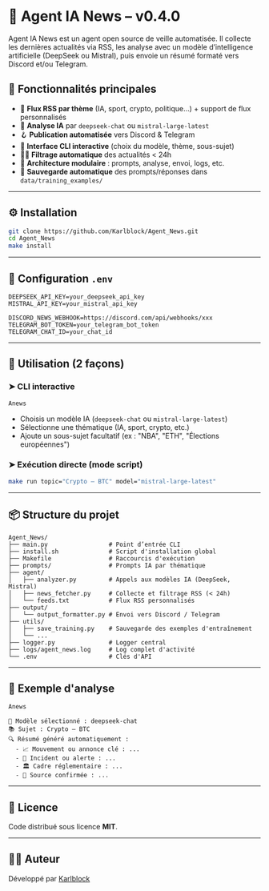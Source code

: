 # 🧠 Agent IA News – v0.4.0

Agent IA News est un agent open source de veille automatisée. Il collecte les dernières actualités via RSS, les analyse avec un modèle d’intelligence artificielle (DeepSeek ou Mistral), puis envoie un résumé formaté vers Discord et/ou Telegram.

## 🚀 Fonctionnalités principales

- 🔎 **Flux RSS par thème** (IA, sport, crypto, politique…) + support de flux personnalisés
- 🤖 **Analyse IA** par `deepseek-chat` ou `mistral-large-latest`
- 🪝 **Publication automatisée** vers Discord & Telegram
- 🧠 **Interface CLI interactive** (choix du modèle, thème, sous-sujet)
- 🕵️‍♂️ **Filtrage automatique** des actualités < 24h
- 🧩 **Architecture modulaire** : prompts, analyse, envoi, logs, etc.
- 📁 **Sauvegarde automatique** des prompts/réponses dans `data/training_examples/`

---

## ⚙️ Installation

```bash
git clone https://github.com/Karlblock/Agent_News.git
cd Agent_News
make install
```

---

## 🔐 Configuration `.env`

```env
DEEPSEEK_API_KEY=your_deepseek_api_key
MISTRAL_API_KEY=your_mistral_api_key

DISCORD_NEWS_WEBHOOK=https://discord.com/api/webhooks/xxx
TELEGRAM_BOT_TOKEN=your_telegram_bot_token
TELEGRAM_CHAT_ID=your_chat_id
```

---

## 🧪 Utilisation (2 façons)

### ➤ CLI interactive

```bash
Anews
```

- Choisis un modèle IA (`deepseek-chat` ou `mistral-large-latest`)
- Sélectionne une thématique (IA, sport, crypto, etc.)
- Ajoute un sous-sujet facultatif (ex : "NBA", "ETH", "Élections européennes")

### ➤ Exécution directe (mode script)

```bash
make run topic="Crypto – BTC" model="mistral-large-latest"
```

---

## 📦 Structure du projet

```
Agent_News/
├── main.py                 # Point d’entrée CLI
├── install.sh              # Script d'installation global
├── Makefile                # Raccourcis d'exécution
├── prompts/                # Prompts IA par thématique
├── agent/
│   ├── analyzer.py         # Appels aux modèles IA (DeepSeek, Mistral)
│   ├── news_fetcher.py     # Collecte et filtrage RSS (< 24h)
│   └── feeds.txt           # Flux RSS personnalisés
├── output/
│   └── output_formatter.py # Envoi vers Discord / Telegram
├── utils/
│   ├── save_training.py    # Sauvegarde des exemples d'entraînement
│   └── ...
├── logger.py               # Logger central
├── logs/agent_news.log     # Log complet d'activité
└── .env                    # Clés d'API
```

---

## 💬 Exemple d'analyse

```bash
Anews
```

```
🧠 Modèle sélectionné : deepseek-chat
📚 Sujet : Crypto – BTC
🔍 Résumé généré automatiquement :
  - 📈 Mouvement ou annonce clé : ...
  - 🔐 Incident ou alerte : ...
  - 🏛️ Cadre réglementaire : ...
  - 📰 Source confirmée : ...
```

---

## 📜 Licence

Code distribué sous licence **MIT**.

---

## 👨‍💻 Auteur

Développé par [Karlblock](https://github.com/Karlblock)  
